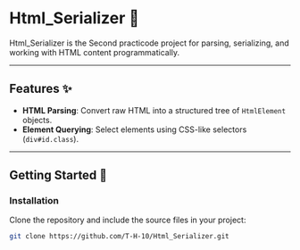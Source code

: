 # Html_Serializer 📜

Html_Serializer is the Second practicode project for parsing, serializing, and working with HTML content programmatically. 

---

## Features ✨

- **HTML Parsing**: Convert raw HTML into a structured tree of `HtmlElement` objects.
- **Element Querying**: Select elements using CSS-like selectors (`div#id.class`).

---

## Getting Started 🚀

### Installation

Clone the repository and include the source files in your project:
```bash
git clone https://github.com/T-H-10/Html_Serializer.git

